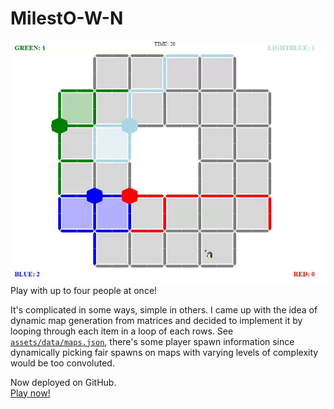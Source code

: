 # MilestO-W-N
![Image](publicationfiles/onepersonplayingfourplayers.gif)
Play with up to four people at once!

It's complicated in some ways, simple in others. I came up with the idea of dynamic map generation from matrices and decided to implement it by looping through each item in a loop of each rows. See [`assets/data/maps.json`](https://github.com/moefingers/UNLV-MilestO-W-N/blob/shepherd/assets/data/maps.json), there's some player spawn information since dynamically picking fair spawns on maps with varying levels of complexity would be too convoluted.




Now deployed on GitHub. \
[Play now!](https://moefingers.github.io/UNLV-MilestO-W-N/)